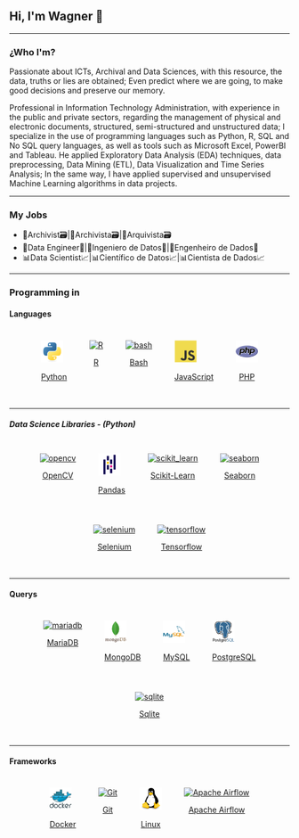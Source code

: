 ## Hi, I'm Wagner 👋
____
###  ¿Who I'm?

Passionate about ICTs, Archival and Data Sciences, with this resource, the data, truths or lies are obtained; Even predict where we are going, to make good decisions and preserve our memory. 

Professional in Information Technology Administration, with experience in the public and private sectors, regarding the management of physical and electronic documents, structured, semi-structured and unstructured data; I specialize in the use of programming languages such as Python, R, SQL and No SQL query languages, as well as tools such as Microsoft Excel, PowerBI and Tableau. He applied Exploratory Data Analysis (EDA) techniques, data preprocessing, Data Mining (ETL), Data Visualization and Time Series Analysis; In the same way, I have applied supervised and unsupervised Machine Learning algorithms in data projects.
____
### My Jobs

* 📑Archivist🗃️|📑Archivista🗃️|📑Arquivista🗃️
* 💽Data Engineer💾|💽Ingeniero de Datos💾|💽Engenheiro de Dados💾
* 📊Data Scientist📈|📊Científico de Datos📈|📊Cientista de Dados📈 
____
### Programming in

#### Languages

<div style="display: flex; justify-content: center; flex-wrap: wrap;">
    <div style="margin: 20px;">
        <a href="https://www.python.org" target="_blank" rel="noreferrer">
            <img src="https://raw.githubusercontent.com/devicons/devicon/master/icons/python/python-original.svg" alt="python" width="40" height="40"/>
            <p style="text-align: center;">Python</p>
        </a>
    </div>
    <div style="margin: 20px;">
        <a href="https://www.r-project.org/" target="_blank" rel="noreferrer">
            <img src="https://www.r-project.org/Rlogo.png" alt="R" width="40" height="40"/>
            <p style="text-align: center;">R</p>
        </a>
    </div>
    <div style="margin: 20px;">
        <a href="https://www.gnu.org/software/bash/" target="_blank" rel="noreferrer">
            <img src="https://www.vectorlogo.zone/logos/gnu_bash/gnu_bash-icon.svg" alt="bash" width="40" height="40"/>
            <p style="text-align: center;">Bash</p>
        </a>
    </div>
    <div style="margin: 20px;">
        <a href="https://developer.mozilla.org/en-US/docs/Web/JavaScript" target="_blank" rel="noreferrer">
            <img src="https://raw.githubusercontent.com/devicons/devicon/master/icons/javascript/javascript-original.svg" alt="javascript" width="40" height="40"/>
            <p style="text-align: center;">JavaScript</p>
        </a>
    </div>
    <div style="margin: 20px;">
        <a href="https://www.php.net" target="_blank" rel="noreferrer">
            <img src="https://raw.githubusercontent.com/devicons/devicon/master/icons/php/php-original.svg" alt="php" width="40" height="40"/>
            <p style="text-align: center;">PHP</p>
        </a>
    </div>
</div>

____

##### Data Science Libraries - (Python)

<div style="display: flex; justify-content: center; flex-wrap: wrap;">
    <div style="margin: 20px;">
        <a href="https://opencv.org/" target="_blank" rel="noreferrer">
            <img src="https://www.vectorlogo.zone/logos/opencv/opencv-icon.svg" alt="opencv" width="40" height="40"/>
            <p style="text-align: center;">OpenCV</p>
        </a>
    </div>
    <div style="margin: 20px;">
        <a href="https://pandas.pydata.org/" target="_blank" rel="noreferrer">
            <img src="https://raw.githubusercontent.com/devicons/devicon/2ae2a900d2f041da66e950e4d48052658d850630/icons/pandas/pandas-original.svg" alt="pandas" width="40" height="40"/>
            <p style="text-align: center;">Pandas</p>
        </a>
    </div>
    <div style="margin: 20px;">
        <a href="https://scikit-learn.org/" target="_blank" rel="noreferrer">
            <img src="https://upload.wikimedia.org/wikipedia/commons/0/05/Scikit_learn_logo_small.svg" alt="scikit_learn" width="40" height="40"/>
            <p style="text-align: center;">Scikit-Learn</p>
        </a>
    </div>
    <div style="margin: 20px;">
        <a href="https://seaborn.pydata.org/" target="_blank" rel="noreferrer">
            <img src="https://seaborn.pydata.org/_images/logo-mark-lightbg.svg" alt="seaborn" width="40" height="40"/>
            <p style="text-align: center;">Seaborn</p>
        </a>
    </div>
    <div style="margin: 20px;">
        <a href="https://www.selenium.dev" target="_blank" rel="noreferrer">
            <img src="https://raw.githubusercontent.com/detain/svg-logos/780f25886640cef088af994181646db2f6b1a3f8/svg/selenium-logo.svg" alt="selenium" width="40" height="40"/>
            <p style="text-align: center;">Selenium</p>
        </a>
    </div>
    <div style="margin: 20px;">
        <a href="https://www.tensorflow.org" target="_blank" rel="noreferrer">
            <img src="https://www.vectorlogo.zone/logos/tensorflow/tensorflow-icon.svg" alt="tensorflow" width="40" height="40"/>
            <p style="text-align: center;">Tensorflow</p>
        </a>
    </div>
</div>

____

#### Querys

<div style="display: flex; justify-content: center; flex-wrap: wrap;">
    <div style="margin: 20px;">
        <a href="https://mariadb.org/" target="_blank" rel="noreferrer">
            <img src="https://www.vectorlogo.zone/logos/mariadb/mariadb-icon.svg" alt="mariadb" width="40" height="40"/>
            <p style="text-align: center;">MariaDB</p>
        </a>
    </div>
    <div style="margin: 20px;">
        <a href="https://www.mongodb.com/" target="_blank" rel="noreferrer">
            <img src="https://raw.githubusercontent.com/devicons/devicon/master/icons/mongodb/mongodb-original-wordmark.svg" alt="mongodb" width="40" height="40"/>
            <p style="text-align: center;">MongoDB</p>
        </a>
    </div>
    <div style="margin: 20px;">
        <a href="https://www.mysql.com/" target="_blank" rel="noreferrer">
            <img src="https://raw.githubusercontent.com/devicons/devicon/master/icons/mysql/mysql-original-wordmark.svg" alt="mysql" width="40" height="40"/>
            <p style="text-align: center;">MySQL</p>
        </a>
    </div>
    <div style="margin: 20px;">
        <a href="https://www.postgresql.org" target="_blank" rel="noreferrer">
            <img src="https://raw.githubusercontent.com/devicons/devicon/master/icons/postgresql/postgresql-original-wordmark.svg" alt="postgresql" width="40" height="40"/>
            <p style="text-align: center;">PostgreSQL</p>
        </a>
    </div>
    <div style="margin: 20px;">
        <a href="https://www.sqlite.org/" target="_blank" rel="noreferrer">
            <img src="https://www.vectorlogo.zone/logos/sqlite/sqlite-icon.svg" alt="sqlite" width="40" height="40"/><p style="text-align: center;">Sqlite</p>
        </a>
    </div>
</div>

____


#### Frameworks
            
<div style="display: flex; justify-content: center; flex-wrap: wrap;">
    <div style="margin: 20px;">
        <a href="https://www.docker.com/" target="_blank" rel="noreferrer">
            <img src="https://raw.githubusercontent.com/devicons/devicon/master/icons/docker/docker-original-wordmark.svg" alt="Docker" width="40" height="40"/>
            <p style="text-align: center;">Docker</p>
        </a>
    </div>
    <div style="margin: 20px;">
        <a href="https://git-scm.com/" target="_blank" rel="noreferrer">
            <img src="https://www.vectorlogo.zone/logos/git-scm/git-scm-icon.svg" alt="Git" width="40" height="40"/>
            <p style="text-align: center;">Git</p>
        </a>
    </div>
    <div style="margin: 20px;">
        <a href="https://www.linux.org/" target="_blank" rel="noreferrer">
            <img src="https://raw.githubusercontent.com/devicons/devicon/master/icons/linux/linux-original.svg" alt="linux" width="40" height="40"/>
            <p style="text-align: center;">Linux</p>
        </a>
    </div>
    <div style="margin: 20px;">
        <a href="https://airflow.apache.org/" target="_blank" rel="noreferrer">
            <img src="https://airflow.apache.org/docs/apache-airflow/1.10.6/_images/pin_large.png" alt="Apache Airflow" width="40" height="40"/>
            <p style="text-align: center;">Apache Airflow</p>
        </a>

</div>


<!--
**wagnerfv1117/wagnerfv1117** is a ✨ _special_ ✨ repository because its `README.md` (this file) appears on your GitHub profile.

Here are some ideas to get you started:

- 🔭 I’m currently working on ...
- 🌱 I’m currently learning ...
- 👯 I’m looking to collaborate on ...
- 🤔 I’m looking for help with ...
- 💬 Ask me about ...
- 📫 How to reach me: ...
- 😄 Pronouns: ...
- ⚡ Fun fact: ...
-->

